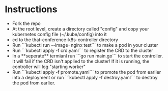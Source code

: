 <h1>Instructions</h1>
<ul>
    <li>Fork the repo</li>
    <li>At the root level, create a directory called "config" and copy your kubernetes config file (~/.kube/config) into it</li>
    <li>cd to the that-conference-k8s-controller directory</li>
    <li>Run ```kubectl run --image=nginx test``` to make a pod in your cluster</li>
    <li>Run ```kubectl apply -f crd.yaml``` to register the CRD to the cluster</li>
    <li>In a **seperate** termianl run ```go run main.go``` to start the controller. It will fail if the CRD isn't applied to the cluster! If it is running, the controller will log "starting worker"</li>
    <li>Run ```kubectl apply -f promote.yaml``` to promote the pod from earlier into a deployment or run ```kubectl apply -f destroy.yaml``` to destroy the pod from earlier.</li>
</ul>